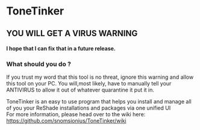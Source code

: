 # ToneTinker

## YOU WILL GET A VIRUS WARNING   
#### I hope that I can fix that in a future release.   

### What should you do ?   
If you trust my word that this tool is no threat, ignore this warning and allow this tool on your PC. You will,most likely, have to manually tell your ANTIVIRUS to allow it out of whatever quarantine it put it in.   

ToneTinker is an easy to use program that helps you install and manage all of you your ReShade installations and packages via one unified UI   
For more information, please head over to the wiki here: https://github.com/snomsionius/ToneTinker/wiki
